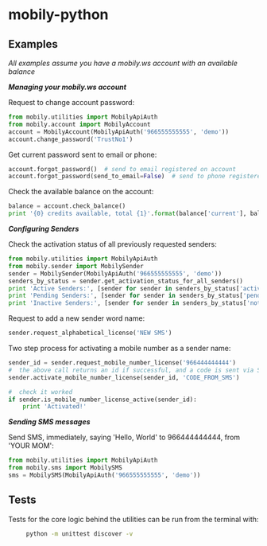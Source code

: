 # mobily-python

## Examples
*All examples assume you have a mobily.ws account with an available balance*

**_Managing your mobily.ws account_**

Request to change account password:

```python
from mobily.utilities import MobilyApiAuth
from mobily.account import MobilyAccount
account = MobilyAccount(MobilyApiAuth('966555555555', 'demo'))
account.change_password('TrustNo1')
```

Get current password sent to email or phone:

```python
account.forgot_password()  # send to email registered on account
account.forgot_password(send_to_email=False)  # send to phone registered on account
```

Check the available balance on the account:

```python
balance = account.check_balance()
print '{0} credits available, total {1}'.format(balance['current'], balance['total'])
```


**_Configuring Senders_**

Check the activation status of all previously requested senders:

```python
from mobily.utilities import MobilyApiAuth
from mobily.sender import MobilySender
sender = MobilySender(MobilyApiAuth('966555555555', 'demo'))
senders_by_status = sender.get_activation_status_for_all_senders()
print 'Active Senders:', [sender for sender in senders_by_status['active']]
print 'Pending Senders:', [sender for sender in senders_by_status['pending']]
print 'Inactive Senders:', [sender for sender in senders_by_status['notActive']]
```

Request to add a new sender word name:

```python
sender.request_alphabetical_license('NEW SMS')
```

Two step process for activating a mobile number as a sender name:

```python
sender_id = sender.request_mobile_number_license('966444444444')
#  the above call returns an id if successful, and a code is sent via SMS to the number
sender.activate_mobile_number_license(sender_id, 'CODE_FROM_SMS')

#  check it worked
if sender.is_mobile_number_license_active(sender_id):
    print 'Activated!'
```


**_Sending SMS messages_**

Send SMS, immediately, saying 'Hello, World' to 966444444444, from 'YOUR MOM':

```python
from mobily.utilities import MobilyApiAuth
from mobily.sms import MobilySMS
sms = MobilySMS(MobilyApiAuth('966555555555', 'demo'))

```


## Tests
Tests for the core logic behind the utilities can be run from the terminal with:
```bash
     python -m unittest discover -v
```